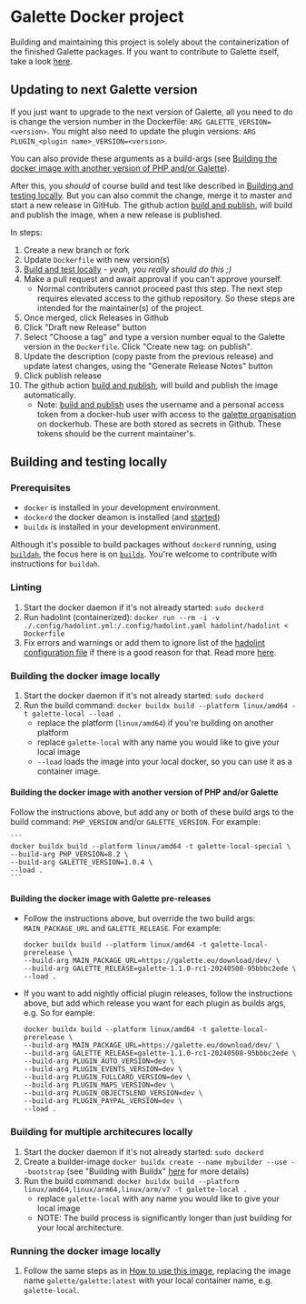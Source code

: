 # Galette Docker project
Building and maintaining this project is solely about the containerization of the finished Galette packages. If you want to contribute to Galette itself, take a look [here](https://galette.eu/site/contribute/). 

## Updating to next Galette version
If you just want to upgrade to the next version of Galette, all you need to do is change the version number in the Dockerfile: `ARG GALETTE_VERSION=<version>`. You might also need to update the plugin versions: `ARG PLUGIN_<plugin name>_VERSION=<version>`. 

You can also provide these arguments as a build-args (see [Building the docker image with another version of PHP and/or Galette](#building-the-docker-image-with-another-version-of-php-andor-galette)).

After this, you _should_ of course build and test like described in [Building and testing locally](#building-and-testing-locally). But you can also commit the change, merge it to master and start a new release in GitHub. The github action [build and publish](./.github/workflows/docker-build-and-publish.yml), will build and publish the image, when a new release is published.

In steps:
1. Create a new branch or fork 
2. Update `Dockerfile` with new version(s)
3. [Build and test locally](#building-and-testing-locally) - _yeah, you really should do this ;)_
4. Make a pull request and await approval if you can't approve yourself.
    - Normal contributers cannot proceed past this step. The next step requires elevated access to the github repository. So these steps are intended for the maintainer(s) of the project.
5. Once merged, click Releases in Github
6. Click "Draft new Release" button
7. Select "Choose a tag" and type a version number equal to the Galette version in the `Dockerfile`. Click "Create new tag: <version> on publish".
8. Update the description (copy paste from the previous release) and update latest changes, using the "Generate Release Notes" button
9. Click publish release
10. The github action [build and publish](./.github/workflows/docker-build-and-publish.yml), will build and publish the image automatically.
    - Note: [build and publish](./.github/workflows/docker-build-and-publish.yml) uses the username and a personal access token from a docker-hub user with access to the [galette organisation](https://hub.docker.com/orgs/galette/members) on dockerhub. These are both stored as secrets in Github. These tokens should be the current maintainer's.

## Building and testing locally
### Prerequisites
- `docker` is installed in your development environment.
- `dockerd` the docker deamon is installed (and [started](https://docs.docker.com/config/daemon/start/))
- `buildx` is installed in your development environment.

Although it's possible to build packages without `dockerd` running, using [`buildah`](https://buildah.io/), the focus here is on [`buildx`](https://docs.docker.com/reference/cli/docker/buildx/). You're welcome to contribute with instructions for `buildah`.

### Linting
1. Start the docker daemon if it's not already started: `sudo dockerd`
2. Run hadolint (containerized): `docker run --rm -i -v ./.config/hadolint.yml:/.config/hadolint.yaml hadolint/hadolint < Dockerfile`
3. Fix errors and warnings or add them to ignore list of the [hadolint configuration file](./.config/hadolint.yml) if there is a good reason for that. Read more [here](https://github.com/hadolint/hadolint).

### Building the docker image locally
1. Start the docker daemon if it's not already started: `sudo dockerd`
2. Run the build command: `docker buildx build --platform linux/amd64 -t galette-local --load .`
    * replace the platform (`linux/amd64`) if you're building on another platform
    * replace `galette-local` with any name you would like to give your local image
    * `--load` loads the image into your local docker, so you can use it as a container image.

#### Building the docker image with another version of PHP and/or Galette
Follow the instructions above, but add any or both of these build args to the build command: `PHP_VERSION` and/or `GALETTE_VERSION`. For example:

    ```
    docker buildx build --platform linux/amd64 -t galette-local-special \
    --build-arg PHP_VERSION=8.2 \
    --build-arg GALETTE_VERSION=1.0.4 \
    --load .
    ```

#### Building the docker image with Galette pre-releases
- Follow the instructions above, but override the two build args: `MAIN_PACKAGE_URL` and `GALETTE_RELEASE`. For example:
    ```
    docker buildx build --platform linux/amd64 -t galette-local-prerelease \
    --build-arg MAIN_PACKAGE_URL=https://galette.eu/download/dev/ \
    --build-arg GALETTE_RELEASE=galette-1.1.0-rc1-20240508-95bbbc2ede \
    --load .
    ```
- If you want to add nightly official plugin releases, follow the instructions above, but add which release you want for each plugin as builds args, e.g. So for eample:
    ```
    docker buildx build --platform linux/amd64 -t galette-local-prerelease \
    --build-arg MAIN_PACKAGE_URL=https://galette.eu/download/dev/ \
    --build-arg GALETTE_RELEASE=galette-1.1.0-rc1-20240508-95bbbc2ede \
    --build-arg PLUGIN_AUTO_VERSION=dev \
    --build-arg PLUGIN_EVENTS_VERSION=dev \
    --build-arg PLUGIN_FULLCARD_VERSION=dev \
    --build-arg PLUGIN_MAPS_VERSION=dev \
    --build-arg PLUGIN_OBJECTSLEND_VERSION=dev \
    --build-arg PLUGIN_PAYPAL_VERSION=dev \
    --load .
    ```

### Building for multiple architecures locally
1. Start the docker daemon if it's not already started: `sudo dockerd`
2. Create a builder-image `docker buildx create --name mybuilder --use --bootstrap` (see "Building with Buildx" [here](https://www.docker.com/blog/how-to-rapidly-build-multi-architecture-images-with-buildx/) for more details)
3. Run the build command: `docker buildx build --platform linux/amd64,linux/arm64,linux/arm/v7 -t galette-local .`
    * replace `galette-local` with any name you would like to give your local image
    * NOTE: The build process is significantly longer than just building for your local architecture.

### Running the docker image locally
1. Follow the same steps as in [How to use this image](./README.md#How-to-use-this-image), replacing the image name `galette/galette:latest` with your local container name, e.g. `galette-local`.
